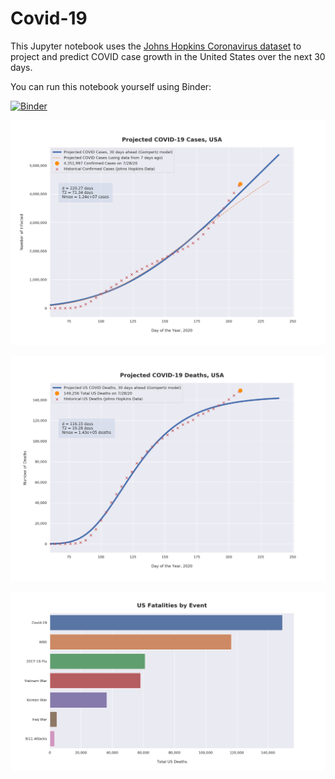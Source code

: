 # Covid-19

This Jupyter notebook uses the [Johns Hopkins Coronavirus dataset](https://github.com/CSSEGISandData/COVID-19/blob/master/README.md) to project and predict COVID case growth in the United States over the next 30 days.

You can run this notebook yourself using Binder:

[![Binder](https://mybinder.org/badge_logo.svg)](https://mybinder.org/v2/gh/bws428/covid-19/master?filepath=covid-projections.nbconvert.ipynb)

![Projected Cases plot](https://raw.githubusercontent.com/bws428/covid-19/master/charts/covid-7.28.20.png)

![Projected Deaths plot](https://raw.githubusercontent.com/bws428/covid-19/master/charts/covid-deaths-7.28.20.png)

![Casualties plot](https://raw.githubusercontent.com/bws428/covid-19/master/charts/casualties.png)

